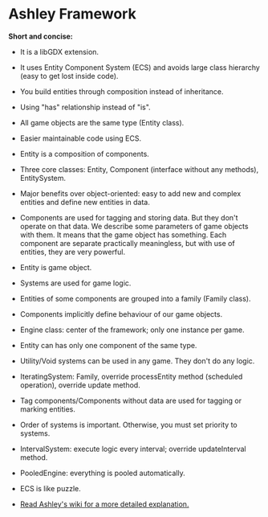 # Ashley Framework

**Short and concise:**

* It is a libGDX extension.

* It uses Entity Component System (ECS) and avoids large class hierarchy (easy to get lost inside
  code).

* You build entities through composition instead of inheritance.

* Using "has" relationship instead of "is".

* All game objects are the same type (Entity class).

* Easier maintainable code using ECS.

* Entity is a composition of components.

* Three core classes: Entity, Component (interface without any methods), EntitySystem.

* Major benefits over object-oriented: easy to add new and complex entities and define new entities
  in data.

* Components are used for tagging and storing data. But they don't operate on that data. We describe
  some parameters of game objects with them. It means that the game object has something. Each
  component are separate practically meaningless, but with use of entities, they are very powerful.

* Entity is game object.

* Systems are used for game logic.

* Entities of some components are grouped into a family (Family class).

* Components implicitly define behaviour of our game objects.

* Engine class: center of the framework; only one instance per game.

* Entity can has only one component of the same type.

* Utility/Void systems can be used in any game. They don't do any logic.

* IteratingSystem: Family, override processEntity method (scheduled operation), override update
  method.

* Tag components/Components without data are used for tagging or marking entities.

* Order of systems is important. Otherwise, you must set priority to systems.

* IntervalSystem: execute logic every interval; override updateInterval method.

* PooledEngine: everything is pooled automatically.

* ECS is like puzzle.

* [Read Ashley's wiki for a more detailed explanation.](https://github.com/libgdx/ashley/wiki)